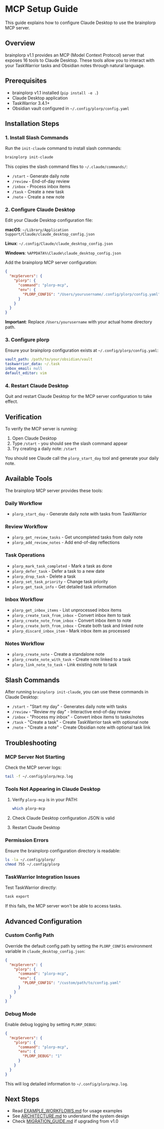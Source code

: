 # MCP Setup Guide

This guide explains how to configure Claude Desktop to use the brainplorp MCP server.

## Overview

brainplorp v1.1 provides an MCP (Model Context Protocol) server that exposes 16 tools to Claude Desktop. These tools allow you to interact with your TaskWarrior tasks and Obsidian notes through natural language.

## Prerequisites

- brainplorp v1.1 installed (`pip install -e .`)
- Claude Desktop application
- TaskWarrior 3.4.1+
- Obsidian vault configured in `~/.config/plorp/config.yaml`

## Installation Steps

### 1. Install Slash Commands

Run the `init-claude` command to install slash commands:

```bash
brainplorp init-claude
```

This copies the slash command files to `~/.claude/commands/`:
- `/start` - Generate daily note
- `/review` - End-of-day review
- `/inbox` - Process inbox items
- `/task` - Create a new task
- `/note` - Create a new note

### 2. Configure Claude Desktop

Edit your Claude Desktop configuration file:

**macOS**: `~/Library/Application Support/Claude/claude_desktop_config.json`

**Linux**: `~/.config/Claude/claude_desktop_config.json`

**Windows**: `%APPDATA%\Claude\claude_desktop_config.json`

Add the brainplorp MCP server configuration:

```json
{
  "mcpServers": {
    "plorp": {
      "command": "plorp-mcp",
      "env": {
        "PLORP_CONFIG": "/Users/yourusername/.config/plorp/config.yaml"
      }
    }
  }
}
```

**Important**: Replace `/Users/yourusername` with your actual home directory path.

### 3. Configure plorp

Ensure your brainplorp configuration exists at `~/.config/plorp/config.yaml`:

```yaml
vault_path: /path/to/your/obsidian/vault
taskwarrior_data: ~/.task
inbox_email: null
default_editor: vim
```

### 4. Restart Claude Desktop

Quit and restart Claude Desktop for the MCP server configuration to take effect.

## Verification

To verify the MCP server is running:

1. Open Claude Desktop
2. Type `/start` - you should see the slash command appear
3. Try creating a daily note: `/start`

You should see Claude call the `plorp_start_day` tool and generate your daily note.

## Available Tools

The brainplorp MCP server provides these tools:

### Daily Workflow
- `plorp_start_day` - Generate daily note with tasks from TaskWarrior

### Review Workflow
- `plorp_get_review_tasks` - Get uncompleted tasks from daily note
- `plorp_add_review_notes` - Add end-of-day reflections

### Task Operations
- `plorp_mark_task_completed` - Mark a task as done
- `plorp_defer_task` - Defer a task to a new date
- `plorp_drop_task` - Delete a task
- `plorp_set_task_priority` - Change task priority
- `plorp_get_task_info` - Get detailed task information

### Inbox Workflow
- `plorp_get_inbox_items` - List unprocessed inbox items
- `plorp_create_task_from_inbox` - Convert inbox item to task
- `plorp_create_note_from_inbox` - Convert inbox item to note
- `plorp_create_both_from_inbox` - Create both task and linked note
- `plorp_discard_inbox_item` - Mark inbox item as processed

### Notes Workflow
- `plorp_create_note` - Create a standalone note
- `plorp_create_note_with_task` - Create note linked to a task
- `plorp_link_note_to_task` - Link existing note to task

## Slash Commands

After running `brainplorp init-claude`, you can use these commands in Claude Desktop:

- `/start` - "Start my day" - Generates daily note with tasks
- `/review` - "Review my day" - Interactive end-of-day review
- `/inbox` - "Process my inbox" - Convert inbox items to tasks/notes
- `/task` - "Create a task" - Create TaskWarrior task with optional note
- `/note` - "Create a note" - Create Obsidian note with optional task link

## Troubleshooting

### MCP Server Not Starting

Check the MCP server logs:
```bash
tail -f ~/.config/plorp/mcp.log
```

### Tools Not Appearing in Claude Desktop

1. Verify `plorp-mcp` is in your PATH:
   ```bash
   which plorp-mcp
   ```

2. Check Claude Desktop configuration JSON is valid
3. Restart Claude Desktop

### Permission Errors

Ensure the brainplorp configuration directory is readable:
```bash
ls -la ~/.config/plorp/
chmod 755 ~/.config/plorp
```

### TaskWarrior Integration Issues

Test TaskWarrior directly:
```bash
task export
```

If this fails, the MCP server won't be able to access tasks.

## Advanced Configuration

### Custom Config Path

Override the default config path by setting the `PLORP_CONFIG` environment variable in `claude_desktop_config.json`:

```json
{
  "mcpServers": {
    "plorp": {
      "command": "plorp-mcp",
      "env": {
        "PLORP_CONFIG": "/custom/path/to/config.yaml"
      }
    }
  }
}
```

### Debug Mode

Enable debug logging by setting `PLORP_DEBUG`:

```json
{
  "mcpServers": {
    "plorp": {
      "command": "plorp-mcp",
      "env": {
        "PLORP_DEBUG": "1"
      }
    }
  }
}
```

This will log detailed information to `~/.config/plorp/mcp.log`.

## Next Steps

- Read [EXAMPLE_WORKFLOWS.md](EXAMPLE_WORKFLOWS.md) for usage examples
- See [ARCHITECTURE.md](ARCHITECTURE.md) to understand the system design
- Check [MIGRATION_GUIDE.md](MIGRATION_GUIDE.md) if upgrading from v1.0
